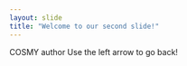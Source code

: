 ```yaml
---
layout: slide
title: "Welcome to our second slide!"
---
```

COSMY author
Use the left arrow to go back!
